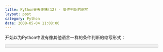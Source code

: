 ```yaml
---
title: Python天天美味(12) - 条件判断的缩写
layout: post
category: Python
date: 2008-05-04 11:08:00
---
```


开始以为Python中没有像其他语言一样的条件判断的缩写形式：

<div style="border: 1px solid #cccccc; padding: 4px 5px 4px 4px; background-color: #eeeeee; font-size: 13px; width: 98%;"><!--

Code highlighting produced by Actipro CodeHighlighter (freeware)

http://www.CodeHighlighter.com/

-->![](http://www.cnblogs.com/Images/OutliningIndicators/None.gif)<span style="color: #0000ff;">return</span><span style="color: #000000;">&nbsp;(</span><span style="color: #800080;">1</span><span style="color: #000000;">==</span><span style="color: #800080;">1</span><span style="color: #000000;">)&nbsp;</span><span style="color: #000000;">?</span><span style="color: #000000;">&nbsp;</span><span style="color: #800000;">"</span><span style="color: #800000;">is easy</span><span style="color: #800000;">"</span><span style="color: #000000;">&nbsp;:&nbsp;</span><span style="color: #800000;">"</span><span style="color: #800000;">my god</span><span style="color: #800000;">"</span><span style="color: #000000;">&nbsp;</span><span style="color: #008000;">//</span><span style="color: #008000;">C#中的用法</span></div>

其实，在Python中，是这样写的：

<div style="border: 1px solid #cccccc; padding: 4px 5px 4px 4px; background-color: #eeeeee; font-size: 13px; width: 98%;"><!--

Code highlighting produced by Actipro CodeHighlighter (freeware)

http://www.CodeHighlighter.com/

-->![](http://www.cnblogs.com/Images/OutliningIndicators/None.gif)<span style="color: #0000ff;">print</span><span style="color: #000000;">&nbsp;(</span><span style="color: #000000;">1</span><span style="color: #000000;">==</span><span style="color: #000000;">2</span><span style="color: #000000;">)&nbsp;</span><span style="color: #0000ff;">and</span><span style="color: #000000;">&nbsp;</span><span style="color: #800000;">'</span><span style="color: #800000;">Fool</span><span style="color: #800000;">'</span><span style="color: #000000;">&nbsp;</span><span style="color: #0000ff;">or</span><span style="color: #000000;">&nbsp;</span><span style="color: #800000;">'</span><span style="color: #800000;">Not&nbsp;bad</span><span style="color: #800000;">'</span></div>

输出结果：

Not bad

&nbsp;

#### [Python  天天美味系列（总）](http://www.cnblogs.com/coderzh/archive/2008/07/08/pythoncookbook.html)
<p>[Python    天天美味(10) - 除法小技巧](http://www.cnblogs.com/coderzh/archive/2008/05/04/1181250.html) &nbsp;
  
[Python    天天美味(11) - 可爱的大小写](http://www.cnblogs.com/coderzh/archive/2008/05/04/1181340.html) 
 [Python    天天美味(12) - 条件判断的缩写](http://www.cnblogs.com/coderzh/archive/2008/05/04/1181416.html)&nbsp;
  
[Python    天天美味(13) - struct.unpack](http://www.cnblogs.com/coderzh/archive/2008/05/04/1181462.html)&nbsp; &nbsp;
  
[Python    天天美味(14) - splitlines](http://www.cnblogs.com/coderzh/archive/2008/05/05/1183967.html) 

... 

</p>
